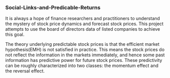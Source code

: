 ### Social-Links-and-Predicable-Returns

It is always a hope of finance researchers and practitioners to understand the mystery of stock price dynamics and forecast stock prices. This project attempts to use the board of directors data of listed companies to achieve this goal.

The theory underlying predictable stock prices is that the efficient market hypothesis(EMH) is not satisfied in practice. This means the stock prices do not reflect the information in the markets immediately, and hence some past information has predictive power for future stock prices. These predictivity can be roughly characterized into two classes: the momentum effect and the reversal effect. 
